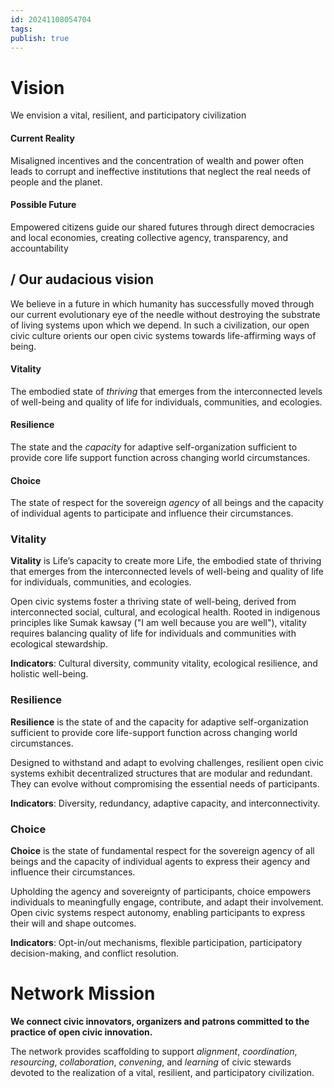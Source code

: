 ```yaml
---
id: 20241108054704
tags: 
publish: true
---
```

# Vision

We envision a vital, resilient, and participatory civilization

#### Current Reality

Misaligned incentives and the concentration of wealth and power often leads to corrupt and ineffective institutions that neglect the real needs of people and the planet.

#### Possible Future

Empowered citizens guide our shared futures through direct democracies and local economies, creating collective agency, transparency, and accountability

## / Our audacious vision

We believe in a future in which humanity has successfully moved through our current evolutionary eye of the needle without destroying the substrate of living systems upon which we depend. In such a civilization, our open civic culture orients our open civic systems towards life-affirming ways of being.

#### Vitality

The embodied state of _thriving_ that emerges from the interconnected levels of well-being and quality of life for individuals, communities, and ecologies.

#### Resilience

The state and the _capacity_ for adaptive self-organization sufficient to provide core life support function across changing world circumstances.

#### Choice

The state of respect for the sovereign _agency_ of all beings and the capacity of individual agents to participate and influence their circumstances.



### Vitality

**Vitality** is Life’s capacity to create more Life, the embodied state of thriving that emerges from the interconnected levels of well-being and quality of life for individuals, communities, and ecologies.

Open civic systems foster a thriving state of well-being, derived from interconnected social, cultural, and ecological health. Rooted in indigenous principles like Sumak kawsay ("I am well because you are well"), vitality requires balancing quality of life for individuals and communities with ecological stewardship.

**Indicators**: Cultural diversity, community vitality, ecological resilience, and holistic well-being.

### Resilience

**Resilience** is the state of and the capacity for adaptive self-organization sufficient to provide core life-support function across changing world circumstances.

Designed to withstand and adapt to evolving challenges, resilient open civic systems exhibit decentralized structures that are modular and redundant. They can evolve without compromising the essential needs of participants.

**Indicators**: Diversity, redundancy, adaptive capacity, and interconnectivity.

### Choice

**Choice** is the state of fundamental respect for the sovereign agency of all beings and the capacity of individual agents to express their agency and influence their circumstances.

Upholding the agency and sovereignty of participants, choice empowers individuals to meaningfully engage, contribute, and adapt their involvement. Open civic systems respect autonomy, enabling participants to express their will and shape outcomes.

**Indicators**: Opt-in/out mechanisms, flexible participation, participatory decision-making, and conflict resolution.

# Network Mission

**We connect civic innovators, organizers and patrons committed to the practice of open civic innovation.**

The network provides scaffolding to support _alignment_, _coordination_, _resourcing_, _collaboration_, _convening_, and _learning_ of civic stewards devoted to the realization of a vital, resilient, and participatory civilization.